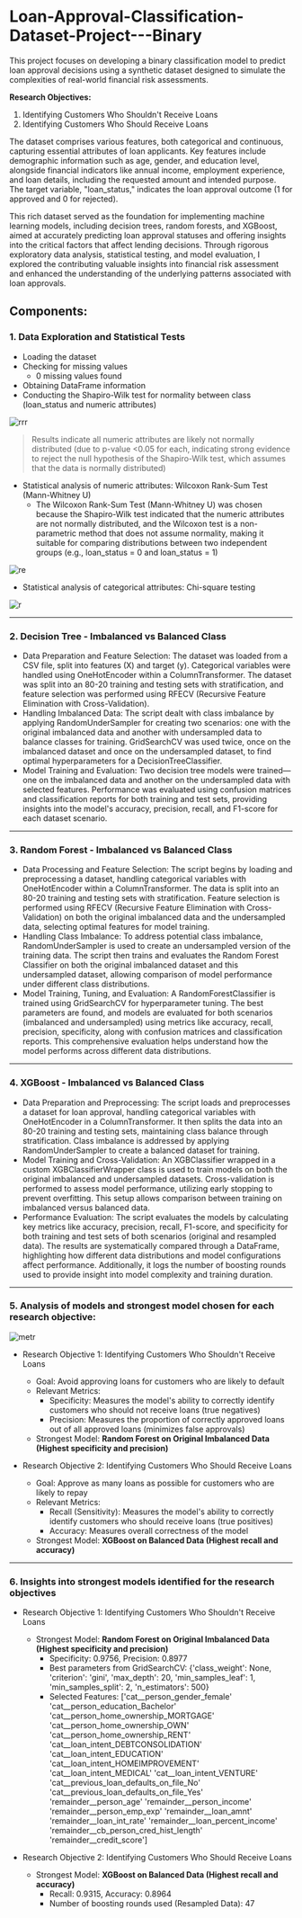 # Loan-Approval-Classification-Dataset-Project---Binary

This project focuses on developing a binary classification model to predict loan approval decisions using a synthetic dataset designed to simulate the complexities of real-world financial risk assessments. 

**Research Objectives:**
1) Identifying Customers Who Shouldn't Receive Loans
2) Identifying Customers Who Should Receive Loans


​The dataset comprises various features, both categorical and continuous, capturing essential attributes of loan applicants. Key features include demographic information such as age, gender, and education level, alongside financial indicators like annual income, employment experience, and loan details, including the requested amount and intended purpose. The target variable, "loan_status," indicates the loan approval outcome (1 for approved and 0 for rejected).

​This rich dataset served as the foundation for implementing machine learning models, including decision trees, random forests, and XGBoost, aimed at accurately predicting loan approval statuses and offering insights into the critical factors that affect lending decisions. Through rigorous exploratory data analysis, statistical testing, and model evaluation, I explored the contributing valuable insights into financial risk assessment and enhanced the understanding of the underlying patterns associated with loan approvals.

## Components:
### 1. Data Exploration and Statistical Tests
   - Loading the dataset
   - Checking for missing values
     - 0 missing values found
   - Obtaining DataFrame information
   - Conducting the Shapiro-Wilk test for normality between class (loan_status and numeric attributes)

![rrr](https://github.com/user-attachments/assets/ac68f93e-f9d6-48e4-9e2a-40c4997fbd55) 

> Results indicate all numeric attributes are likely not normally distributed (due to p-value <0.05 for each, indicating strong evidence to reject the null hypothesis of the Shapiro-Wilk test, which assumes that the data is normally distributed)
   
   - Statistical analysis of numeric attributes: Wilcoxon Rank-Sum Test (Mann-Whitney U)
     - The Wilcoxon Rank-Sum Test (Mann-Whitney U) was chosen because the Shapiro-Wilk test indicated that the numeric attributes are not normally distributed, and the Wilcoxon test is a non-parametric method that does not assume normality, making it suitable for comparing distributions between two independent groups (e.g., loan_status = 0 and loan_status = 1)

![re](https://github.com/user-attachments/assets/2d4137d1-367f-4ecf-aa4d-fa62f177e6d3)

   - Statistical analysis of categorical attributes: Chi-square testing

![r](https://github.com/user-attachments/assets/d83b5276-6a49-42b8-93f3-cf254bdbc8d5)

---

### 2. Decision Tree - Imbalanced vs Balanced Class
   - Data Preparation and Feature Selection: The dataset was loaded from a CSV file, split into features (X) and target (y). Categorical variables were handled using OneHotEncoder within a ColumnTransformer. The dataset was split into an 80-20 training and testing sets with stratification, and feature selection was performed using RFECV (Recursive Feature Elimination with Cross-Validation).
   - Handling Imbalanced Data: The script dealt with class imbalance by applying RandomUnderSampler for creating two scenarios: one with the original imbalanced data and another with undersampled data to balance classes for training. GridSearchCV was used twice, once on the imbalanced dataset and once on the undersampled dataset, to find optimal hyperparameters for a DecisionTreeClassifier.
   - Model Training and Evaluation: Two decision tree models were trained—one on the imbalanced data and another on the undersampled data with selected features. Performance was evaluated using confusion matrices and classification reports for both training and test sets, providing insights into the model's accuracy, precision, recall, and F1-score for each dataset scenario.

---

### 3. Random Forest - Imbalanced vs Balanced Class
   - Data Processing and Feature Selection: The script begins by loading and preprocessing a dataset, handling categorical variables with OneHotEncoder within a ColumnTransformer. The data is split into an 80-20 training and testing sets with stratification. Feature selection is performed using RFECV (Recursive Feature Elimination with Cross-Validation) on both the original imbalanced data and the undersampled data, selecting optimal features for model training.
   - Handling Class Imbalance: To address potential class imbalance, RandomUnderSampler is used to create an undersampled version of the training data. The script then trains and evaluates the Random Forest Classifier on both the original imbalanced dataset and this undersampled dataset, allowing comparison of model performance under different class distributions.
   - Model Training, Tuning, and Evaluation: A RandomForestClassifier is trained using GridSearchCV for hyperparameter tuning. The best parameters are found, and models are evaluated for both scenarios (imbalanced and undersampled) using metrics like accuracy, recall, precision, specificity, along with confusion matrices and classification reports. This comprehensive evaluation helps understand how the model performs across different data distributions.

---

### 4. XGBoost - Imbalanced vs Balanced Class
   - Data Preparation and Preprocessing: The script loads and preprocesses a dataset for loan approval, handling categorical variables with OneHotEncoder in a ColumnTransformer. It then splits the data into an 80-20 training and testing sets, maintaining class balance through stratification. Class imbalance is addressed by applying RandomUnderSampler to create a balanced dataset for training.
   - Model Training and Cross-Validation: An XGBClassifier wrapped in a custom XGBClassifierWrapper class is used to train models on both the original imbalanced and undersampled datasets. Cross-validation is performed to assess model performance, utilizing early stopping to prevent overfitting. This setup allows comparison between training on imbalanced versus balanced data.
   - Performance Evaluation: The script evaluates the models by calculating key metrics like accuracy, precision, recall, F1-score, and specificity for both training and test sets of both scenarios (original and resampled data). The results are systematically compared through a DataFrame, highlighting how different data distributions and model configurations affect performance. Additionally, it logs the number of boosting rounds used to provide insight into model complexity and training duration.

---

### 5. Analysis of models and strongest model chosen for each research objective:

![metr](https://github.com/user-attachments/assets/15965f6b-17cf-4519-b3ab-9d669832a490)

- Research Objective 1: Identifying Customers Who Shouldn't Receive Loans
  - Goal: Avoid approving loans for customers who are likely to default
  - Relevant Metrics:
    - Specificity: Measures the model's ability to correctly identify customers who should not receive loans (true negatives)
    - Precision: Measures the proportion of correctly approved loans out of all approved loans (minimizes false approvals)
  - Strongest Model: **Random Forest on Original Imbalanced Data (Highest specificity and precision)**

- Research Objective 2: Identifying Customers Who Should Receive Loans
  - Goal: Approve as many loans as possible for customers who are likely to repay
  - Relevant Metrics:
    - Recall (Sensitivity): Measures the model's ability to correctly identify customers who should receive loans (true positives)
    - Accuracy: Measures overall correctness of the model
  - Strongest Model: **XGBoost on Balanced Data (Highest recall and accuracy)**

---

### 6. Insights into strongest models identified for the research objectives
- Research Objective 1: Identifying Customers Who Shouldn't Receive Loans
  - Strongest Model: **Random Forest on Original Imbalanced Data (Highest specificity and precision)**
    - Specificity: 0.9756, Precision: 0.8977
    - Best parameters from GridSearchCV: {'class_weight': None, 'criterion': 'gini', 'max_depth': 20, 'min_samples_leaf': 1, 'min_samples_split': 2, 'n_estimators': 500}
    - Selected Features:
['cat__person_gender_female' 'cat__person_education_Bachelor'
 'cat__person_home_ownership_MORTGAGE' 'cat__person_home_ownership_OWN'
 'cat__person_home_ownership_RENT' 'cat__loan_intent_DEBTCONSOLIDATION'
 'cat__loan_intent_EDUCATION' 'cat__loan_intent_HOMEIMPROVEMENT'
 'cat__loan_intent_MEDICAL' 'cat__loan_intent_VENTURE'
 'cat__previous_loan_defaults_on_file_No'
 'cat__previous_loan_defaults_on_file_Yes' 'remainder__person_age'
 'remainder__person_income' 'remainder__person_emp_exp'
 'remainder__loan_amnt' 'remainder__loan_int_rate'
 'remainder__loan_percent_income' 'remainder__cb_person_cred_hist_length'
 'remainder__credit_score']
      
- Research Objective 2: Identifying Customers Who Should Receive Loans
  - Strongest Model: **XGBoost on Balanced Data (Highest recall and accuracy)**
    - Recall: 0.9315, Accuracy: 0.8964
    - Number of boosting rounds used (Resampled Data): 47

   
